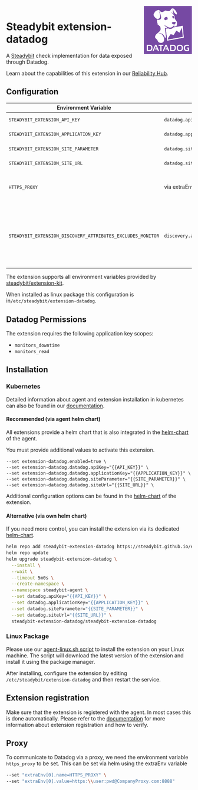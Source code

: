 <img src="./logo.png" height="130" align="right" alt="Datadog logo depicting a dog with the text 'Datadog'">

# Steadybit extension-datadog

A [Steadybit](https://www.steadybit.com/) check implementation for data exposed through Datadog.

Learn about the capabilities of this extension in our [Reliability Hub](https://hub.steadybit.com/extension/com.steadybit.extension_datadog).

## Configuration

| Environment Variable                                        | Helm value                              | Meaning                                                                                                                | Required | Default |
|-------------------------------------------------------------|-----------------------------------------|------------------------------------------------------------------------------------------------------------------------|----------|---------|
| `STEADYBIT_EXTENSION_API_KEY`                               | `datadog.apiKey`                        | [Datadog API Key](https://docs.datadoghq.com/account_management/api-app-keys/)                                         | yes      |         |
| `STEADYBIT_EXTENSION_APPLICATION_KEY`                       | `datadog.applicationKey`                | [Datadog Application Key](https://docs.datadoghq.com/account_management/api-app-keys/)                                 | yes      |         |
| `STEADYBIT_EXTENSION_SITE_PARAMETER`                        | `datadog.siteParameter`                 | [Datadog Site Parameter](https://docs.datadoghq.com/getting_started/site/#access-the-datadog-site)                     | yes      |         |
| `STEADYBIT_EXTENSION_SITE_URL`                              | `datadog.siteUrl`                       | [Datadog Site Url](https://docs.datadoghq.com/getting_started/site/#access-the-datadog-site)                           | yes      |         |
| `HTTPS_PROXY`                                               | via extraEnv variables                  | Configure the proxy to be used for Datadog communication.                                                              | no       |         |
| `STEADYBIT_EXTENSION_DISCOVERY_ATTRIBUTES_EXCLUDES_MONITOR` | `discovery.attributes.excludes.monitor` | List of Target Attributes which will be excluded during discovery. Checked by key equality and supporting trailing "*" | false    |         |

The extension supports all environment variables provided by [steadybit/extension-kit](https://github.com/steadybit/extension-kit#environment-variables).

When installed as linux package this configuration is in`/etc/steadybit/extension-datadog`.

## Datadog Permissions

The extension requires the following application key scopes:
- `monitors_downtime`
- `monitors_read`

## Installation

### Kubernetes

Detailed information about agent and extension installation in kubernetes can also be found in
our [documentation](https://docs.steadybit.com/install-and-configure/install-agent/install-on-kubernetes).

#### Recommended (via agent helm chart)

All extensions provide a helm chart that is also integrated in the
[helm-chart](https://github.com/steadybit/helm-charts/tree/main/charts/steadybit-agent) of the agent.

You must provide additional values to activate this extension.

```
--set extension-datadog.enabled=true \
--set extension-datadog.datadog.apiKey="{{API_KEY}}" \
--set extension-datadog.datadog.applicationKey="{{APPLICATION_KEY}}" \
--set extension-datadog.datadog.siteParameter="{{SITE_PARAMETER}}" \
--set extension-datadog.datadog.siteUrl="{{SITE_URL}}" \
```

Additional configuration options can be found in
the [helm-chart](https://github.com/steadybit/extension-datadog/blob/main/charts/steadybit-extension-datadog/values.yaml) of the
extension.

#### Alternative (via own helm chart)

If you need more control, you can install the extension via its
dedicated [helm-chart](https://github.com/steadybit/extension-datadog/blob/main/charts/steadybit-extension-datadog).

```bash
helm repo add steadybit-extension-datadog https://steadybit.github.io/extension-datadog
helm repo update
helm upgrade steadybit-extension-datadog \
  --install \
  --wait \
  --timeout 5m0s \
  --create-namespace \
  --namespace steadybit-agent \
  --set datadog.apiKey="{{API_KEY}}" \
  --set datadog.applicationKey="{{APPLICATION_KEY}}" \
  --set datadog.siteParameter="{{SITE_PARAMETER}}" \
  --set datadog.siteUrl="{{SITE_URL}}" \
  steadybit-extension-datadog/steadybit-extension-datadog
```

### Linux Package

Please use
our [agent-linux.sh script](https://docs.steadybit.com/install-and-configure/install-agent/install-on-linux-hosts)
to install the extension on your Linux machine. The script will download the latest version of the extension and install
it using the package manager.

After installing, configure the extension by editing `/etc/steadybit/extension-datadog` and then restart the service.

## Extension registration

Make sure that the extension is registered with the agent. In most cases this is done automatically. Please refer to
the [documentation](https://docs.steadybit.com/install-and-configure/install-agent/extension-discovery) for more
information about extension registration and how to verify.


## Proxy
To communicate to Datadog via a proxy, we need the environment variable `https_proxy` to be set.
This can be set via helm using the extraEnv variable

```bash
--set "extraEnv[0].name=HTTPS_PROXY" \
--set "extraEnv[0].value=https:\\user:pwd@CompanyProxy.com:8888"
```

